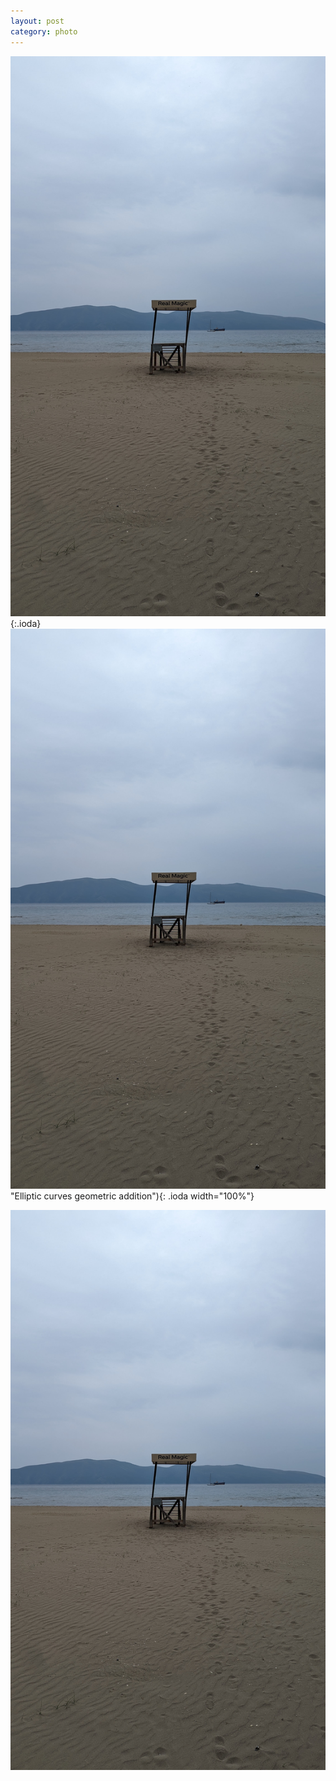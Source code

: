 ```yaml
---
layout: post
category: photo
---
```

![vlora](/img/vlora/PXL_20240416_150138414.jpg){:.ioda}
![Elliptic curves geometric addition](/img/vlora/PXL_20240416_150138414.jpg)"Elliptic curves geometric addition"){: .ioda width="100%"}

<img src="img/vlora/PXL_20240416_150138414.jpg" alt="Photo collage of fake 6300 4G">

